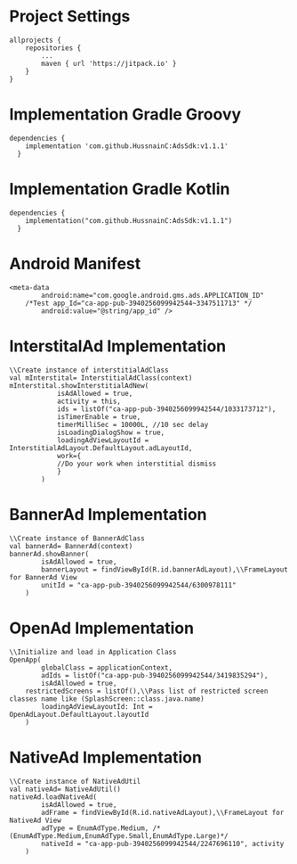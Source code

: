 # Project Settings
	allprojects {
		repositories {
			...
			maven { url 'https://jitpack.io' }
		}
	} 
# Implementation Gradle Groovy
    dependencies {
		implementation 'com.github.HussnainC:AdsSdk:v1.1.1'
	  }

# Implementation Gradle Kotlin
    dependencies {
		implementation("com.github.HussnainC:AdsSdk:v1.1.1")
	  }

# Android Manifest
	<meta-data
            android:name="com.google.android.gms.ads.APPLICATION_ID"
	    /*Test app_Id="ca-app-pub-3940256099942544~3347511713" */
            android:value="@string/app_id" />

# InterstitalAd Implementation
    \\Create instance of interstitialAdClass
    val mInterstital= InterstitialAdClass(context)
    mInterstital.showInterstitialAdNew(
                isAdAllowed = true,
                activity = this,
                ids = listOf("ca-app-pub-3940256099942544/1033173712"),
                isTimerEnable = true,
                timerMilliSec = 10000L, //10 sec delay
                isLoadingDialogShow = true,
                loadingAdViewLayoutId = InterstitialAdLayout.DefaultLayout.adLayoutId,
                work={
                //Do your work when interstitial dismiss
                }
            )

# BannerAd Implementation
    \\Create instance of BannerAdClass
    val bannerAd= BannerAd(context)
    bannerAd.showBanner(
            isAdAllowed = true,
            bannerLayout = findViewById(R.id.bannerAdLayout),\\FrameLayout for BannerAd View
            unitId = "ca-app-pub-3940256099942544/6300978111"
        )

 # OpenAd Implementation
    \\Initialize and load in Application Class 
    OpenApp(
            globalClass = applicationContext,
            adIds = listOf("ca-app-pub-3940256099942544/3419835294"),
            isAdAllowed = true,
	    restrictedScreens = listOf(),\\Pass list of restricted screen classes name like (SplashScreen::class.java.name)
            loadingAdViewLayoutId: Int = OpenAdLayout.DefaultLayout.layoutId
        )

  # NativeAd Implementation
    \\Create instance of NativeAdUtil
    val nativeAd= NativeAdUtil()
    nativeAd.loadNativeAd(
            isAdAllowed = true,
            adFrame = findViewById(R.id.nativeAdLayout),\\FrameLayout for NativeAd View
            adType = EnumAdType.Medium, /*(EnumAdType.Medium,EnumAdType.Small,EnumAdType.Large)*/
            nativeId = "ca-app-pub-3940256099942544/2247696110", activity
        )
